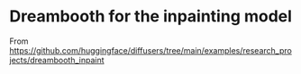 # Dreambooth for the inpainting model

From https://github.com/huggingface/diffusers/tree/main/examples/research_projects/dreambooth_inpaint


